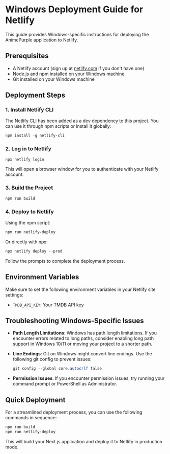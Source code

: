 # Windows Deployment Guide for Netlify

This guide provides Windows-specific instructions for deploying the AnimePurple application to Netlify.

## Prerequisites

- A Netlify account (sign up at [netlify.com](https://netlify.com) if you don't have one)
- Node.js and npm installed on your Windows machine
- Git installed on your Windows machine

## Deployment Steps

### 1. Install Netlify CLI

The Netlify CLI has been added as a dev dependency to this project. You can use it through npm scripts or install it globally:

```powershell
npm install -g netlify-cli
```

### 2. Log in to Netlify

```powershell
npx netlify login
```

This will open a browser window for you to authenticate with your Netlify account.

### 3. Build the Project

```powershell
npm run build
```

### 4. Deploy to Netlify

Using the npm script:

```powershell
npm run netlify-deploy
```

Or directly with npx:

```powershell
npx netlify deploy --prod
```

Follow the prompts to complete the deployment process.

## Environment Variables

Make sure to set the following environment variables in your Netlify site settings:

- `TMDB_API_KEY`: Your TMDB API key

## Troubleshooting Windows-Specific Issues

- **Path Length Limitations**: Windows has path length limitations. If you encounter errors related to long paths, consider enabling long path support in Windows 10/11 or moving your project to a shorter path.

- **Line Endings**: Git on Windows might convert line endings. Use the following git config to prevent issues:
  ```powershell
  git config --global core.autocrlf false
  ```

- **Permission Issues**: If you encounter permission issues, try running your command prompt or PowerShell as Administrator.

## Quick Deployment

For a streamlined deployment process, you can use the following commands in sequence:

```powershell
npm run build
npm run netlify-deploy
```

This will build your Next.js application and deploy it to Netlify in production mode.